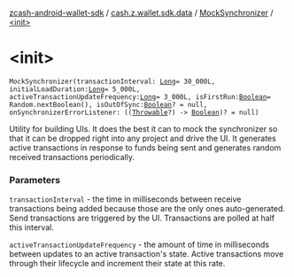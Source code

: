 [zcash-android-wallet-sdk](../../index.md) / [cash.z.wallet.sdk.data](../index.md) / [MockSynchronizer](index.md) / [&lt;init&gt;](./-init-.md)

# &lt;init&gt;

`MockSynchronizer(transactionInterval: `[`Long`](https://kotlinlang.org/api/latest/jvm/stdlib/kotlin/-long/index.html)` = 30_000L, initialLoadDuration: `[`Long`](https://kotlinlang.org/api/latest/jvm/stdlib/kotlin/-long/index.html)` = 5_000L, activeTransactionUpdateFrequency: `[`Long`](https://kotlinlang.org/api/latest/jvm/stdlib/kotlin/-long/index.html)` = 3_000L, isFirstRun: `[`Boolean`](https://kotlinlang.org/api/latest/jvm/stdlib/kotlin/-boolean/index.html)` = Random.nextBoolean(), isOutOfSync: `[`Boolean`](https://kotlinlang.org/api/latest/jvm/stdlib/kotlin/-boolean/index.html)`? = null, onSynchronizerErrorListener: ((`[`Throwable`](https://kotlinlang.org/api/latest/jvm/stdlib/kotlin/-throwable/index.html)`?) -> `[`Boolean`](https://kotlinlang.org/api/latest/jvm/stdlib/kotlin/-boolean/index.html)`)? = null)`

Utility for building UIs. It does the best it can to mock the synchronizer so that it can be dropped right into any
project and drive the UI. It generates active transactions in response to funds being sent and generates random
received transactions periodically.

### Parameters

`transactionInterval` - the time in milliseconds between receive transactions being added because those are the
only ones auto-generated. Send transactions are triggered by the UI. Transactions are polled at half this interval.

`activeTransactionUpdateFrequency` - the amount of time in milliseconds between updates to an active
transaction's state. Active transactions move through their lifecycle and increment their state at this rate.